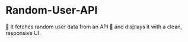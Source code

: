 # Random-User-API
🔄 It fetches random user data from an API 🔗 and displays it with a clean, responsive UI.
